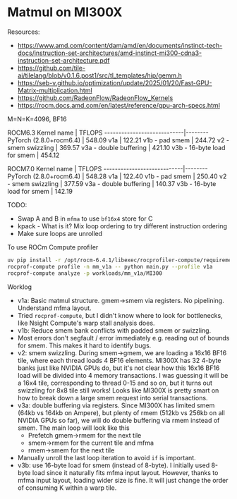 # Matmul on MI300X

Resources:
- https://www.amd.com/content/dam/amd/en/documents/instinct-tech-docs/instruction-set-architectures/amd-instinct-mi300-cdna3-instruction-set-architecture.pdf
- https://github.com/tile-ai/tilelang/blob/v0.1.6.post1/src/tl_templates/hip/gemm.h
- https://seb-v.github.io/optimization/update/2025/01/20/Fast-GPU-Matrix-multiplication.html
- https://github.com/RadeonFlow/RadeonFlow_Kernels
- https://rocm.docs.amd.com/en/latest/reference/gpu-arch-specs.html

M=N=K=4096, BF16

ROCM6.3
Kernel name                 | TFLOPS 
----------------------------|--------
PyTorch (2.8.0+rocm6.4)     | 548.09
v1a                         | 122.21
v1b - pad smem              | 244.72
v2 - smem swizzling         | 369.57
v3a - double buffering      | 421.10
v3b - 16-byte load for smem | 454.12

ROCM7.0
Kernel name                 | TFLOPS 
----------------------------|--------
PyTorch (2.8.0+rocm6.4)     | 548.28
v1a                         | 122.40
v1b - pad smem              | 250.40
v2 - smem swizzling         | 377.59
v3a - double buffering      | 140.37 
v3b - 16-byte load for smem | 142.19 


TODO:
- Swap A and B in `mfma` to use `bf16x4` store for C
- kpack - What is it? Mix loop ordering to try different instruction ordering
- Make sure loops are unrolled

To use ROCm Compute profiler

```bash
uv pip install -r /opt/rocm-6.4.1/libexec/rocprofiler-compute/requirements.txt
rocprof-compute profile -n mm_v1a -- python main.py --profile v1a
rocprof-compute analyze -p workloads/mm_v1a/MI300
```

Worklog
- v1a: Basic matmul structure. gmem->smem via registers. No pipelining. Understand mfma layout.
- Tried `rocprof-compute`, but I didn't know where to look for bottlenecks, like Nsight Compute's warp stall analysis does.
- v1b: Reduce smem bank conflicts with padded smem or swizzling.
- Most errors don't segfault / error immediately e.g. reading out of bounds for smem. This makes it hard to identify bugs.
- v2: smem swizzling. During smem->gmem, we are loading a 16x16 BF16 tile, where each thread loads 4 BF16 elements. MI300X has 32 4-byte banks just like NVIDIA GPUs do, but it's not clear how this 16x16 BF16 load will be divided into 4 memory transactions. I was guessing it will be a 16x4 tile, corresponding to thread 0-15 and so on, but it turns out swizzling for 8x8 tile still works! Looks like MI300X is pretty smart on how to break down a large smem request into serial transactions.
- v3a: double buffering via registers. Since MI300X has limited smem (64kb vs 164kb on Ampere), but plenty of rmem (512kb vs 256kb on all NVIDIA GPUs so far), we will do double buffering via rmem instead of smem. The main loop will look like this
  - Prefetch gmem->rmem for the next tile
  - smem->rmem for the current tile and mfma
  - rmem->smem for the next tile
- Manually unroll the last loop iteration to avoid `if` is important.
- v3b: use 16-byte load for smem (instead of 8-byte). I initially used 8-byte load since it naturally fits mfma input layout. However, thanks to mfma input layout, loading wider size is fine. It will just change the order of consuming K within a warp tile.

